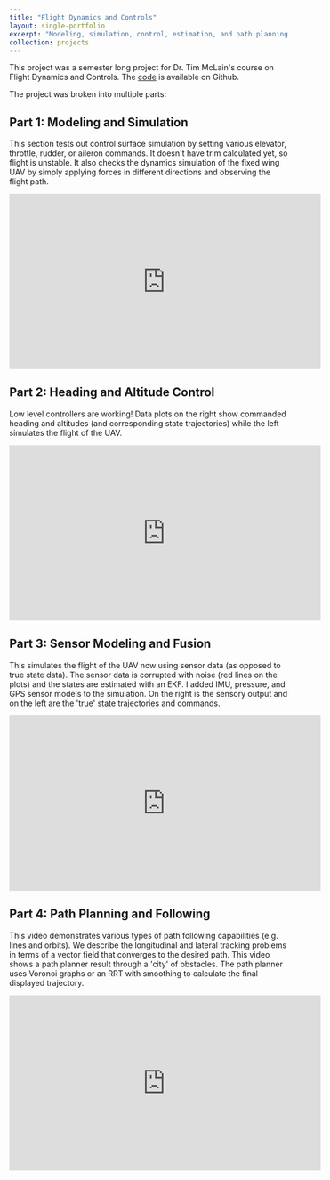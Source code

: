 ```yaml
---
title: "Flight Dynamics and Controls"
layout: single-portfolio
excerpt: "Modeling, simulation, control, estimation, and path planning for a fixed wing UAV. The final result of the project is a simulator built from scratch with implementations of IMU, pressure, and GPS sensors, Extended Kalman Filter and RRT path planning. <br/><br/><img src='/images/flightdynamics.png' width='500'>"
collection: projects
---
```


This project was a semester long project for Dr. Tim McLain's course on Flight Dynamics and Controls. The [code](https://github.com/curtiscjohnson/flight_dynamics) is available on Github.

The project was broken into multiple parts:

## Part 1: Modeling and Simulation
This section tests out control surface simulation by setting various elevator, throttle, rudder, or aileron commands. It doesn't have trim calculated yet, so flight is unstable. It also checks the dynamics simulation of the fixed wing UAV by simply applying forces in different directions and observing the flight path.

<iframe width="560" height="315" src="https://www.youtube.com/embed/O0wbCJOqsWw?si=Ivm5lW5bXAdpeOY9" title="YouTube video player" frameborder="0" allow="accelerometer; autoplay; clipboard-write; encrypted-media; gyroscope; picture-in-picture; web-share" referrerpolicy="strict-origin-when-cross-origin" allowfullscreen></iframe>

## Part 2: Heading and Altitude Control
Low level controllers are working! Data plots on the right show commanded heading and altitudes (and corresponding state trajectories) while the left simulates the flight of the UAV.

<iframe width="560" height="315" src="https://www.youtube.com/embed/PZ5ADEJKhXc?si=a8IkuZAHIYo9SBF0" title="YouTube video player" frameborder="0" allow="accelerometer; autoplay; clipboard-write; encrypted-media; gyroscope; picture-in-picture; web-share" referrerpolicy="strict-origin-when-cross-origin" allowfullscreen></iframe>

## Part 3: Sensor Modeling and Fusion
This simulates the flight of the UAV now using sensor data (as opposed to true state data). The sensor data is corrupted with noise (red lines on the plots) and the states are estimated with an EKF. I added IMU, pressure, and GPS sensor models to the simulation. On the right is the sensory output and on the left are the 'true' state trajectories and commands.

<iframe width="560" height="315" src="https://www.youtube.com/embed/4shBKClj2xA?si=pCQwYk59cG6iAgWh" title="YouTube video player" frameborder="0" allow="accelerometer; autoplay; clipboard-write; encrypted-media; gyroscope; picture-in-picture; web-share" referrerpolicy="strict-origin-when-cross-origin" allowfullscreen></iframe>

## Part 4: Path Planning and Following
This video demonstrates various types of path following capabilities (e.g. lines and orbits). We describe the longitudinal and lateral tracking problems in terms of a vector field that converges to the desired path. This video shows a path planner result through a 'city' of obstacles. The path planner uses Voronoi graphs or an RRT with smoothing to calculate the final displayed trajectory.

<iframe width="560" height="315" src="https://www.youtube.com/embed/2m-Wyjf5mmA?si=0tWu7tOWuOJpwy3P" title="YouTube video player" frameborder="0" allow="accelerometer; autoplay; clipboard-write; encrypted-media; gyroscope; picture-in-picture; web-share" referrerpolicy="strict-origin-when-cross-origin" allowfullscreen></iframe>




